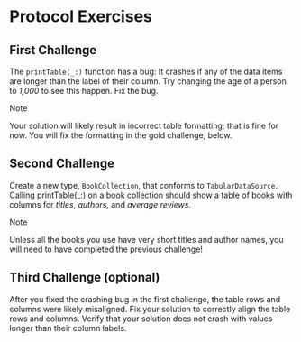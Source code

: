 # Protocol Exercises

## First Challenge
The `printTable(_:)` function has a bug: It crashes if any of the data items are longer than the label of their column. 
Try changing the age of a person to _1,000_ to see this happen. Fix the bug. 

> [!NOTE]  
> Your solution will likely result in incorrect table formatting; that is fine for now. You will fix the formatting in the gold challenge, below.


## Second Challenge
Create a new type, `BookCollection`, that conforms to `TabularDataSource`. 
Calling printTable(_:) on a book collection should show a table of books with columns for _titles_, _authors_, and _average reviews_.
 
> [!Note]
> Unless all the books you use have very short titles and author names, you will need to have completed the previous challenge!


## Third Challenge (optional)
After you fixed the crashing bug in the first challenge, the table rows and columns were likely misaligned. 
Fix your solution to correctly align the table rows and columns. Verify that your solution does not crash with values longer than their column labels.
